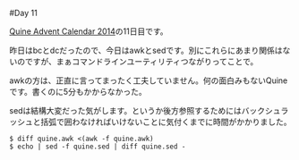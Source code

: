 #Day 11

[Quine Advent Calendar 2014](http://www.adventar.org/calendars/645)の11日目です。

昨日はbcとdcだったので、今日はawkとsedです。別にこれらにあまり関係はないのですが、まぁコマンドラインユーティリティつながりってことで。

awkの方は、正直に言ってまったく工夫していません。何の面白みもないQuineです。書くのに5分もかからなかった。

sedは結構大変だった気がします。というか後方参照するためにはバックシュラッシュと括弧で囲わなければいけないことに気付くまでに時間がかかりました。

```
$ diff quine.awk <(awk -f quine.awk)
$ echo | sed -f quine.sed | diff quine.sed -
```
